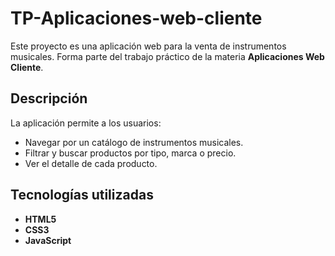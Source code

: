 # TP-Aplicaciones-web-cliente

Este proyecto es una aplicación web para la venta de instrumentos musicales. 
Forma parte del trabajo práctico de la materia **Aplicaciones Web Cliente**.

## Descripción

La aplicación permite a los usuarios:

- Navegar por un catálogo de instrumentos musicales.
- Filtrar y buscar productos por tipo, marca o precio.
- Ver el detalle de cada producto.

## Tecnologías utilizadas

- **HTML5**
- **CSS3**
- **JavaScript**


